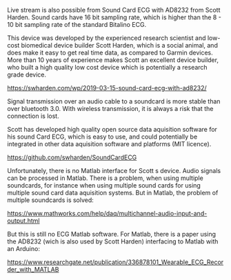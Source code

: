 
   Live stream is also possible from Sound Card ECG with AD8232 from Scott Harden. Sound cards have 16 bit sampling rate, which is higher than the 8 - 10 bit sampling rate of the standard Bitalino ECG.
  
  This device was developed by the experienced research scientist and low-cost biomedical device builder Scott Harden, which is a social animal, and does make it easy to get real time data, as compared to Garmin devices. More than 10 years of experience makes Scott an excellent device builder, who built a high quality low cost device which is potentially a research grade device.
  
  https://swharden.com/wp/2019-03-15-sound-card-ecg-with-ad8232/
  
  Signal transmission over an audio cable to a soundcard is more stable than over bluetooth 3.0. With wireless transmission, it is always a risk that the connection is lost.
  
  Scott has developed high quality open source data aquisition software for his sound Card ECG, which is easy to use, and could potentially be integrated in other data aquisition software and platforms (MIT licence).
  
  https://github.com/swharden/SoundCardECG

Unfortunately, there is no Matlab interface for Scott s device. Audio signals can be processed in Matlab. There is a problem, when using multiple soundcards, for instance when using multiple sound cards for using multiple sound card data aquisition systems. But in Matlab, the problem of multiple soundcards is solved:

https://www.mathworks.com/help/daq/multichannel-audio-input-and-output.html

But this is still no ECG Matlab software. For Matlab, there is a paper using the AD8232 (wich is also used by Scott Harden) interfacing to Matlab with an Arduino:

https://www.researchgate.net/publication/336878101_Wearable_ECG_Recorder_with_MATLAB

